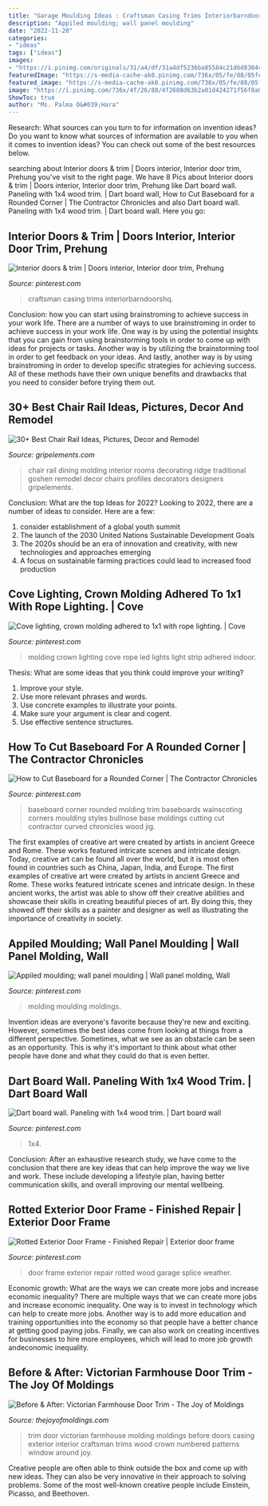 ```yaml
---
title: "Garage Moulding Ideas : Craftsman Casing Trims Interiorbarndoorshq"
description: "Appiled moulding; wall panel moulding"
date: "2022-11-20"
categories:
- "ideas"
tags: ["ideas"]
images:
- "https://i.pinimg.com/originals/31/a4/df/31a4df5236ba85584c21d6d8304c2146.jpg"
featuredImage: "https://s-media-cache-ak0.pinimg.com/736x/05/fe/88/05fe88be534a6a2e70a59ee2881cbc87--baseboard-ideas-wainscoting-ideas.jpg"
featured_image: "https://s-media-cache-ak0.pinimg.com/736x/05/fe/88/05fe88be534a6a2e70a59ee2881cbc87--baseboard-ideas-wainscoting-ideas.jpg"
image: "https://i.pinimg.com/736x/4f/26/88/4f2688d63b2a01d424271f56f8a8d8a9.jpg"
ShowToc: true
author: "Ms. Palma O&#039;Hara"
---
```



Research: What sources can you turn to for information on invention ideas?
Do you want to know what sources of information are available to you when it comes to invention ideas? You can check out some of the best resources below.

	

		
searching about Interior doors &amp; trim | Doors interior, Interior door trim, Prehung you've visit to the right page. We have 8 Pics about Interior doors &amp; trim | Doors interior, Interior door trim, Prehung like Dart board wall. Paneling with 1x4 wood trim. | Dart board wall, How to Cut Baseboard for a Rounded Corner | The Contractor Chronicles and also Dart board wall. Paneling with 1x4 wood trim. | Dart board wall. Here you go:
		
    
## Interior Doors &amp; Trim | Doors Interior, Interior Door Trim, Prehung

<img loading=lazy src="https://i.pinimg.com/originals/c0/0b/cf/c00bcf5200bd19f2402583560356ecd9.jpg" onerror="this.onerror=null;this.src='https://tse3.mm.bing.net/th?id=OIP.O8MMpMhob8Rr0Uqno9JObgHaJ4&amp;pid=15.1';" alt="Interior doors &amp; trim | Doors interior, Interior door trim, Prehung">

_Source: pinterest.com_

>craftsman casing trims interiorbarndoorshq. 

	

Conclusion: how you can start using brainstroming to achieve success in your work life.
There are a number of ways to use brainstroming in order to achieve success in your work life. One way is by using the potential insights that you can gain from using brainstorming tools in order to come up with ideas for projects or tasks. Another way is by utilizing the brainstorming tool in order to get feedback on your ideas. And lastly, another way is by using brainstroming in order to develop specific strategies for achieving success. All of these methods have their own unique benefits and drawbacks that you need to consider before trying them out.

    
## 30+ Best Chair Rail Ideas, Pictures, Decor And Remodel

<img loading=lazy src="https://gripelements.com/wp-content/uploads/2017/04/Goshen-Ridge-Design-House-800x532.jpg" onerror="this.onerror=null;this.src='https://tse2.mm.bing.net/th?id=OIP.Kxt8eC2LVHdb4i7G99bLhgHaE7&amp;pid=15.1';" alt="30+ Best Chair Rail Ideas, Pictures, Decor and Remodel">

_Source: gripelements.com_

>chair rail dining molding interior rooms decorating ridge traditional goshen remodel decor chairs profiles decorators designers gripelements. 

	

Conclusion: What are the top Ideas for 2022?
Looking to 2022, there are a number of ideas to consider. Here are a few: 
1. consider establishment of a global youth summit 
2. The launch of the 2030 United Nations Sustainable Development Goals 
3. The 2020s should be an era of innovation and creativity, with new technologies and approaches emerging 
4. A focus on sustainable farming practices could lead to increased food production 

    
## Cove Lighting, Crown Molding Adhered To 1x1 With Rope Lighting. | Cove

<img loading=lazy src="https://i.pinimg.com/originals/31/a4/df/31a4df5236ba85584c21d6d8304c2146.jpg" onerror="this.onerror=null;this.src='https://tse2.mm.bing.net/th?id=OIP.X15-IaAQy6y6qgUnPgnLlgHaJ4&amp;pid=15.1';" alt="Cove lighting, crown molding adhered to 1x1 with rope lighting. | Cove">

_Source: pinterest.com_

>molding crown lighting cove rope led lights light strip adhered indoor. 

	

Thesis: What are some ideas that you think could improve your writing?
1. Improve your style.
2. Use more relevant phrases and words.
3. Use concrete examples to illustrate your points.
4. Make sure your argument is clear and cogent.
5. Use effective sentence structures.

    
## How To Cut Baseboard For A Rounded Corner | The Contractor Chronicles

<img loading=lazy src="https://s-media-cache-ak0.pinimg.com/736x/05/fe/88/05fe88be534a6a2e70a59ee2881cbc87--baseboard-ideas-wainscoting-ideas.jpg" onerror="this.onerror=null;this.src='https://tse4.mm.bing.net/th?id=OIP.zEtxzwFA8Yo5z0czF8IzHAHaJ4&amp;pid=15.1';" alt="How to Cut Baseboard for a Rounded Corner | The Contractor Chronicles">

_Source: pinterest.com_

>baseboard corner rounded molding trim baseboards wainscoting corners moulding styles bullnose base moldings cutting cut contractor curved chronicles wood jig. 

	

The first examples of creative art were created by artists in ancient Greece and Rome. These works featured intricate scenes and intricate design. Today, creative art can be found all over the world, but it is most often found in countries such as China, Japan, India, and Europe.
The first examples of creative art were created by artists in ancient Greece and Rome. These works featured intricate scenes and intricate design. In these ancient works, the artist was able to show off their creative abilities and showcase their skills in creating beautiful pieces of art. By doing this, they showed off their skills as a painter and designer as well as illustrating the importance of creativity in society.

    
## Appiled Moulding; Wall Panel Moulding | Wall Panel Molding, Wall

<img loading=lazy src="https://i.pinimg.com/736x/19/ec/18/19ec18c15c2b537b494a0045472630da--panel.jpg" onerror="this.onerror=null;this.src='https://tse4.mm.bing.net/th?id=OIP.gXe1cYVUu6fxm0sGzTdAfAHaFj&amp;pid=15.1';" alt="Appiled moulding; wall panel moulding | Wall panel molding, Wall">

_Source: pinterest.com_

>molding moulding moldings. 

	

Invention ideas are everyone's favorite because they're new and exciting. However, sometimes the best ideas come from looking at things from a different perspective. Sometimes, what we see as an obstacle can be seen as an opportunity. This is why it's important to think about what other people have done and what they could do that is even better.

    
## Dart Board Wall. Paneling With 1x4 Wood Trim. | Dart Board Wall

<img loading=lazy src="https://i.pinimg.com/originals/e7/cc/d5/e7ccd55115c1022d9bca080b5d8e4908.jpg" onerror="this.onerror=null;this.src='https://tse1.mm.bing.net/th?id=OIP.GxwQQ-iwrSpsz9GvPLL8aAHaJ4&amp;pid=15.1';" alt="Dart board wall. Paneling with 1x4 wood trim. | Dart board wall">

_Source: pinterest.com_

>1x4. 

	

Conclusion:
After an exhaustive research study, we have come to the conclusion that there are key ideas that can help improve the way we live and work. These include developing a lifestyle plan, having better communication skills, and overall improving our mental wellbeing.

    
## Rotted Exterior Door Frame - Finished Repair | Exterior Door Frame

<img loading=lazy src="https://i.pinimg.com/736x/4f/26/88/4f2688d63b2a01d424271f56f8a8d8a9.jpg" onerror="this.onerror=null;this.src='https://tse2.mm.bing.net/th?id=OIP.tNSaFzdU_UqIT6SeV7cBJgHaJY&amp;pid=15.1';" alt="Rotted Exterior Door Frame - Finished Repair | Exterior door frame">

_Source: pinterest.com_

>door frame exterior repair rotted wood garage splice weather. 

	

Economic growth: What are the ways we can create more jobs and increase economic inequality?
There are multiple ways that we can create more jobs and increase economic inequality. One way is to invest in technology which can help to create more jobs. Another way is to add more education and training opportunities into the economy so that people have a better chance at getting good paying jobs. Finally, we can also work on creating incentives for businesses to hire more employees, which will lead to more job growth andeconomic inequality.

    
## Before &amp; After: Victorian Farmhouse Door Trim - The Joy Of Moldings

<img loading=lazy src="http://www.thejoyofmoldings.com/wp-content/uploads/2012/03/after-victorian-farmhouse-door-trim-114.jpg" onerror="this.onerror=null;this.src='https://tse1.mm.bing.net/th?id=OIP.GdT3D23BOupiXQF4DDVzLQHaMg&amp;pid=15.1';" alt="Before &amp; After: Victorian Farmhouse Door Trim - The Joy of Moldings">

_Source: thejoyofmoldings.com_

>trim door victorian farmhouse molding moldings before doors casing exterior interior craftsman trims wood crown numbered patterns window around joy. 

	

Creative people are often able to think outside the box and come up with new ideas. They can also be very innovative in their approach to solving problems. Some of the most well-known creative people include Einstein, Picasso, and Beethoven.

